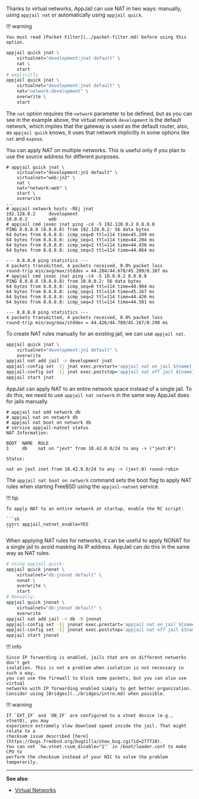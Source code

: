 Thanks to virtual networks, AppJail can use NAT in two ways: manually, using `appjail nat` or automatically using `appjail quick`.

!!! warning

    You must read [Packet Filter](../packet-filter.md) before using this option.

```sh
appjail quick jnat \
    virtualnet="development:jnat default" \
    nat \
    start
# explicitly
appjail quick jnat \
    virtualnet="development:jnat default" \
    nat="network:development" \
    overwrite \
    start
```

The `nat` option requires the `network` parameter to be defined, but as you can see in the example above, the virtual network `development` is the default network, which implies that the gateway is used as the default router, also, as `appjail quick` knows, it uses that network implicitly in some options like `nat` and `expose`.

You can apply NAT on multiple networks. This is useful only if you plan to use the source address for different purposes.

```console
# appjail quick jnat \
    virtualnet="development:jn1 default" \
    virtualnet="web:jn2" \
    nat \
    nat="network:web" \
    start \
    overwrite
...
# appjail network hosts -REj jnat
192.128.0.2     development
10.0.0.2        web
# appjail cmd jexec jnat ping -c4 -S 192.128.0.2 8.8.8.8
PING 8.8.8.8 (8.8.8.8) from 192.128.0.2: 56 data bytes
64 bytes from 8.8.8.8: icmp_seq=0 ttl=114 time=45.209 ms
64 bytes from 8.8.8.8: icmp_seq=1 ttl=114 time=44.204 ms
64 bytes from 8.8.8.8: icmp_seq=2 ttl=114 time=44.436 ms
64 bytes from 8.8.8.8: icmp_seq=3 ttl=114 time=44.864 ms

--- 8.8.8.8 ping statistics ---
4 packets transmitted, 4 packets received, 0.0% packet loss
round-trip min/avg/max/stddev = 44.204/44.678/45.209/0.387 ms
# appjail cmd jexec jnat ping -c4 -S 10.0.0.2 8.8.8.8
PING 8.8.8.8 (8.8.8.8) from 10.0.0.2: 56 data bytes
64 bytes from 8.8.8.8: icmp_seq=0 ttl=114 time=44.984 ms
64 bytes from 8.8.8.8: icmp_seq=1 ttl=114 time=45.167 ms
64 bytes from 8.8.8.8: icmp_seq=2 ttl=114 time=44.426 ms
64 bytes from 8.8.8.8: icmp_seq=3 ttl=114 time=44.581 ms

--- 8.8.8.8 ping statistics ---
4 packets transmitted, 4 packets received, 0.0% packet loss
round-trip min/avg/max/stddev = 44.426/44.789/45.167/0.298 ms
```

To create NAT rules manually for an existing jail, we can use `appjail nat`.

```sh
appjail quick jnat \
    virtualnet="development:jn1 default" \
    overwrite
appjail nat add jail -n development jnat
appjail-config set -Ij jnat exec.prestart='appjail nat on jail ${name}'
appjail-config set -Ij jnat exec.poststop='appjail nat off jail ${name}'
appjail start jnat
```

AppJail can apply NAT to an entire network space instead of a single jail. To do this, we need to use `appjail nat network` in the same way AppJail does for jails manually.

```console
# appjail nat add network db
# appjail nat on network db
# appjail nat boot on network db
# service appjail-natnet status
NAT Information:

BOOT  NAME  RULE
1     db    nat on "jext" from 10.42.0.0/24 to any -> ("jext:0")

Status:

nat on jext inet from 10.42.0.0/24 to any -> (jext:0) round-robin
```

The `appjail nat boot on network` command sets the boot flag to apply NAT rules when starting FreeBSD using the `appjail-natnet` service.

!!! tip

    To apply NAT to an entire network at startup, enable the RC script:

    ```sh
    sysrc appjail_natnet_enable=YES
    ```

When applying NAT rules for networks, it can be useful to apply NONAT for a single jail to avoid masking its IP address. AppJail can do this in the same way as NAT rules.

```sh
# Using appjail quick:
appjail quick jnonat \
    virtualnet="db:jnonat default" \
    nonat \
    overwrite \
    start
# Manually:
appjail quick jnonat \
    virtualnet="db:jnonat default" \
    overwrite
appjail nat add jail -n db -N jnonat
appjail-config set -Ij jnonat exec.prestart='appjail nat on jail ${name}'
appjail-config set -Ij jnonat exec.poststop='appjail nat off jail ${name}'
appjail start jnonat
```

!!! info

    Since IP forwarding is enabled, jails that are on different networks don't get
    isolation. This is not a problem when isolation is not necessary in such a way,
    you can use the firewall to block some packets, but you can also use virtual
    networks with IP forwarding enabled simply to get better organization.
    Consider using [Bridges](../bridges/intro.md) when possible.

!!! warning

    If `EXT_IF` and `ON_IF` are configured to a vtnet device (e.g., vtnet0), you may
    experience extremely slow download speed inside the jail. That might relate to a
    checksum issue described [here](https://bugs.freebsd.org/bugzilla/show_bug.cgi?id=277718).
    You can set `hw.vtnet.csum_disable="1"` in /boot/loader.conf to make CPU to
    perform the checksum instead of your NIC to solve the problem temporarily.

---

**See also**:

* [Virtual Networks](intro.md)
